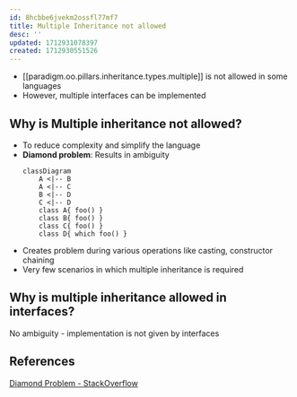 ```yaml
---
id: 8hcbbe6jvekm2ossfl77mf7
title: Multiple Inheritance not allowed
desc: ''
updated: 1712931078397
created: 1712930551526
---
```


- [[paradigm.oo.pillars.inheritance.types.multiple]] is not allowed in some languages
- However, multiple interfaces can be implemented

## Why is Multiple inheritance not allowed?

- To reduce complexity and simplify the language
- **Diamond problem**: Results in ambiguity
    ```mermaid
    classDiagram
        A <|-- B
        A <|-- C
        B <|-- D
        C <|-- D
        class A{ foo() }
        class B{ foo() }
        class C{ foo() }
        class D{ which foo() } 
    ```
- Creates problem during various operations like casting, constructor chaining
- Very few scenarios in which multiple inheritance is required

## Why is multiple inheritance allowed in interfaces?

No ambiguity - implementation is not given by interfaces

## References

[Diamond Problem - StackOverflow](https://stackoverflow.com/questions/2064880/diamond-problem)